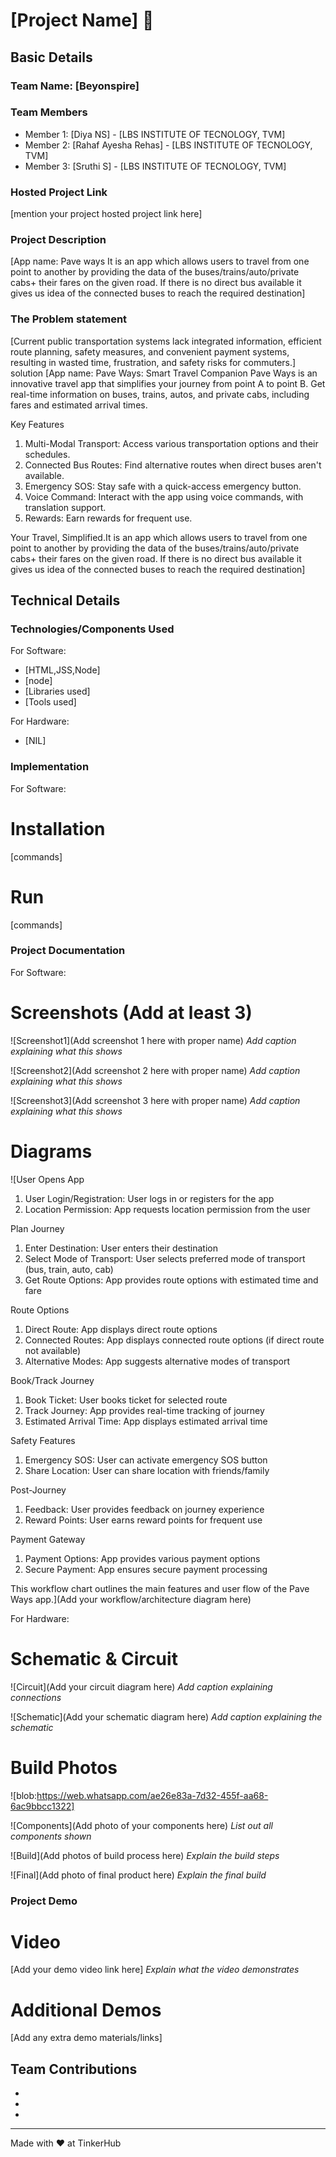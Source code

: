# [Project Name] 🎯


## Basic Details
### Team Name: [Beyonspire]


### Team Members
- Member 1: [Diya NS] - [LBS INSTITUTE OF TECNOLOGY, TVM]
- Member 2: [Rahaf Ayesha Rehas] - [LBS INSTITUTE OF TECNOLOGY, TVM]
- Member 3: [Sruthi S] - [LBS INSTITUTE OF TECNOLOGY, TVM]

### Hosted Project Link
[mention your project hosted project link here]

### Project Description
[App name: Pave ways
It is an app which allows users to travel from one point to another by providing the data of the buses/trains/auto/private cabs+ their fares on the given road.
If there is no direct bus available it gives us idea of the  connected buses to reach the required destination]

### The Problem statement 
[Current public transportation systems lack integrated information, efficient route planning, safety measures, and convenient payment systems, resulting in wasted time, frustration, and safety risks for commuters.]
solution
[App name: Pave Ways: Smart Travel Companion
Pave Ways is an innovative travel app that simplifies your journey from point A to point B. Get real-time information on buses, trains, autos, and private cabs, including fares and estimated arrival times.

Key Features
1. Multi-Modal Transport: Access various transportation options and their schedules.
2. Connected Bus Routes: Find alternative routes when direct buses aren't available.
3. Emergency SOS: Stay safe with a quick-access emergency button.
4. Voice Command: Interact with the app using voice commands, with translation support.
5. Rewards: Earn rewards for frequent use.

Your Travel, Simplified.It is an app which allows users to travel from one point to another by providing the data of the buses/trains/auto/private cabs+ their fares on the given road.
If there is no direct bus available it gives us idea of the  connected buses to reach the required destination]

## Technical Details
### Technologies/Components Used
For Software:
- [HTML,JSS,Node]
- [node]
- [Libraries used]
- [Tools used]

For Hardware:
- [NIL]

### Implementation
For Software:
# Installation
[commands]

# Run
[commands]

### Project Documentation
For Software:

# Screenshots (Add at least 3)
![Screenshot1](Add screenshot 1 here with proper name)
*Add caption explaining what this shows*

![Screenshot2](Add screenshot 2 here with proper name)
*Add caption explaining what this shows*

![Screenshot3](Add screenshot 3 here with proper name)
*Add caption explaining what this shows*

# Diagrams
![User Opens App
1. User Login/Registration: User logs in or registers for the app
2. Location Permission: App requests location permission from the user

Plan Journey
1. Enter Destination: User enters their destination
2. Select Mode of Transport: User selects preferred mode of transport (bus, train, auto, cab)
3. Get Route Options: App provides route options with estimated time and fare

Route Options
1. Direct Route: App displays direct route options
2. Connected Routes: App displays connected route options (if direct route not available)
3. Alternative Modes: App suggests alternative modes of transport

Book/Track Journey
1. Book Ticket: User books ticket for selected route
2. Track Journey: App provides real-time tracking of journey
3. Estimated Arrival Time: App displays estimated arrival time

Safety Features
1. Emergency SOS: User can activate emergency SOS button
2. Share Location: User can share location with friends/family

Post-Journey
1. Feedback: User provides feedback on journey experience
2. Reward Points: User earns reward points for frequent use

Payment Gateway
1. Payment Options: App provides various payment options
2. Secure Payment: App ensures secure payment processing

This workflow chart outlines the main features and user flow of the Pave Ways app.](Add your workflow/architecture diagram here)


For Hardware:

# Schematic & Circuit
![Circuit](Add your circuit diagram here)
*Add caption explaining connections*

![Schematic](Add your schematic diagram here)
*Add caption explaining the schematic*

# Build Photos
![blob:https://web.whatsapp.com/ae26e83a-7d32-455f-aa68-6ac9bbcc1322]


![Components](Add photo of your components here)
*List out all components shown*

![Build](Add photos of build process here)
*Explain the build steps*

![Final](Add photo of final product here)
*Explain the final build*

### Project Demo
# Video
[Add your demo video link here]
*Explain what the video demonstrates*

# Additional Demos
[Add any extra demo materials/links]

## Team Contributions
- [diya]: [frontent]
- [rahaf]: [ppt]
- [sruthi]: [backent]

---
Made with ❤️ at TinkerHub
